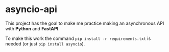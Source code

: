 # asyncio-api
This project has the goal to make me practice making an asynchronous API with **Python** and **FastAPI**.

To make this work the command `pip install -r requirements.txt` is needed (or just `pip install asyncio`).
